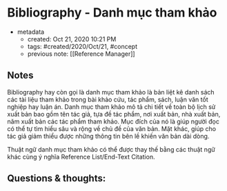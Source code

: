 # Bibliography - Danh mục tham khảo

- metadata
	- created: Oct 21, 2020 10:21 PM
	- tags: #created/2020/Oct/21, #concept 
	- previous note: [[Reference Manager]]

## Notes
Bibliography hay còn gọi là danh mục tham khảo là bản liệt kê danh sách các tài liệu tham khảo trong bài khảo cứu, tác phẩm, sách, luận văn tốt nghiệp hay luận án. Danh mục tham khảo mô tả chi tiết về toàn bộ lịch sử xuất bản bao gồm tên tác giả, tựa đề tác phẩm, nơi xuất bản, nhà xuất bản, năm xuất bản các tác phẩm tham khảo. Mục đích của nó là giúp người đọc có thể tự tìm hiểu sâu và rộng về chủ đề của văn bản. Mặt khác, giúp cho tác giả giảm thiểu được những thông tin bên lề khiến văn bản dài dòng.

Thuật ngữ danh mục tham khảo có thể được thay thế bằng các thuật ngữ khác cùng ý nghĩa Reference List/End-Text Citation.

## Questions & thoughts:

